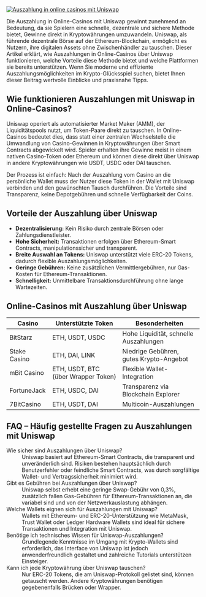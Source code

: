 [![Auszahlung in online casinos mit Uniswap](https://123-caf.pages.dev/gitsignup.png)](https://vrmoo.ru/Bt82HjjY)

<p>Die Auszahlung in Online-Casinos mit Uniswap gewinnt zunehmend an Bedeutung, da sie Spielern eine schnelle, dezentrale und sichere Methode bietet, Gewinne direkt in Kryptowährungen umzuwandeln. Uniswap, als führende dezentrale Börse auf der Ethereum-Blockchain, ermöglicht es Nutzern, ihre digitalen Assets ohne Zwischenhändler zu tauschen. Dieser Artikel erklärt, wie Auszahlungen in Online-Casinos über Uniswap funktionieren, welche Vorteile diese Methode bietet und welche Plattformen sie bereits unterstützen. Wenn Sie moderne und effiziente Auszahlungsmöglichkeiten im Krypto-Glücksspiel suchen, bietet Ihnen dieser Beitrag wertvolle Einblicke und praxisnahe Tipps.</p>  <h2>Wie funktionieren Auszahlungen mit Uniswap in Online-Casinos?</h2> <p>Uniswap operiert als automatisierter Market Maker (AMM), der Liquiditätspools nutzt, um Token-Paare direkt zu tauschen. In Online-Casinos bedeutet dies, dass statt einer zentralen Wechselstelle die Umwandlung von Casino-Gewinnen in Kryptowährungen über Smart Contracts abgewickelt wird. Spieler erhalten ihre Gewinne meist in einem nativen Casino-Token oder Ethereum und können diese direkt über Uniswap in andere Kryptowährungen wie USDT, USDC oder DAI tauschen.</p> <p>Der Prozess ist einfach: Nach der Auszahlung vom Casino an die persönliche Wallet muss der Nutzer diese Token in der Wallet mit Uniswap verbinden und den gewünschten Tausch durchführen. Die Vorteile sind Transparenz, keine Depotgebühren und schnelle Verfügbarkeit der Coins.</p>  <h2>Vorteile der Auszahlung über Uniswap</h2> <ul> <li><strong>Dezentralisierung:</strong> Kein Risiko durch zentrale Börsen oder Zahlungsdienstleister.</li> <li><strong>Hohe Sicherheit:</strong> Transaktionen erfolgen über Ethereum-Smart Contracts, manipulationssicher und transparent.</li> <li><strong>Breite Auswahl an Tokens:</strong> Uniswap unterstützt viele ERC-20 Tokens, dadurch flexible Auszahlungsmöglichkeiten.</li> <li><strong>Geringe Gebühren:</strong> Keine zusätzlichen Vermittlergebühren, nur Gas-Kosten für Ethereum-Transaktionen.</li> <li><strong>Schnelligkeit:</strong> Unmittelbare Transaktionsdurchführung ohne lange Wartezeiten.</li> </ul>  <h2>Online-Casinos mit Auszahlung über Uniswap</h2> <table> <thead> <tr> <th>Casino</th> <th>Unterstützte Token</th> <th>Besonderheiten</th> </tr> </thead> <tbody> <tr> <td>BitStarz</td> <td>ETH, USDT, USDC</td> <td>Hohe Liquidität, schnelle Auszahlungen</td> </tr> <tr> <td>Stake Casino</td> <td>ETH, DAI, LINK</td> <td>Niedrige Gebühren, gutes Krypto-Angebot</td> </tr> <tr> <td>mBit Casino</td> <td>ETH, USDT, BTC (über Wrapper Token)</td> <td>Flexible Wallet-Integration</td> </tr> <tr> <td>FortuneJack</td> <td>ETH, USDC, DAI</td> <td>Transparenz via Blockchain Explorer</td> </tr> <tr> <td>7BitCasino</td> <td>ETH, USDT, DAI</td> <td>Multicoin-Auszahlungen</td> </tr> </tbody> </table>  <h2>FAQ – Häufig gestellte Fragen zu Auszahlungen mit Uniswap</h2> <dl> <dt>Wie sicher sind Auszahlungen über Uniswap?</dt> <dd>Uniswap basiert auf Ethereum-Smart Contracts, die transparent und unveränderlich sind. Risiken bestehen hauptsächlich durch Benutzerfehler oder feindliche Smart Contracts, was durch sorgfältige Wallet- und Vertragssicherheit minimiert wird.</dd>  <dt>Gibt es Gebühren bei Auszahlungen über Uniswap?</dt> <dd>Uniswap selbst erhebt eine geringe Swap-Gebühr von 0,3%, zusätzlich fallen Gas-Gebühren für Ethereum-Transaktionen an, die variabel sind und von der Netzwerkauslastung abhängen.</dd>  <dt>Welche Wallets eignen sich für Auszahlungen mit Uniswap?</dt> <dd>Wallets mit Ethereum- und ERC-20-Unterstützung wie MetaMask, Trust Wallet oder Ledger Hardware Wallets sind ideal für sichere Transaktionen und Integration mit Uniswap.</dd>  <dt>Benötige ich technisches Wissen für Uniswap-Auszahlungen?</dt> <dd>Grundlegende Kenntnisse im Umgang mit Krypto-Wallets sind erforderlich, das Interface von Uniswap ist jedoch anwenderfreundlich gestaltet und zahlreiche Tutorials unterstützen Einsteiger.</dd>  <dt>Kann ich jede Kryptowährung über Uniswap tauschen?</dt> <dd>Nur ERC-20 Tokens, die am Uniswap-Protokoll gelistet sind, können getauscht werden. Andere Kryptowährungen benötigen gegebenenfalls Brücken oder Wrapper.</dd> </dl>